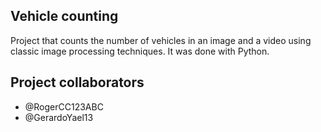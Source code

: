 ## Vehicle counting
Project that counts the number of vehicles in an image and a video using classic image processing techniques. It was done with Python.

## Project collaborators
<ul>
  <li>@RogerCC123ABC</li>
  <li>@GerardoYael13</li>
</ul>


